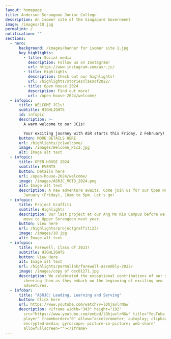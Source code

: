 ```yaml
---
layout: homepage
title: Anderson Serangoon Junior College
description: An Isomer site of the Singapore Government
image: /images/10.jpg
permalink: /
notification: ""
sections:
  - hero:
      background: /images/banner for isomer site 1.jpg
      key_highlights:
        - title: Social media
          description: Follow us on Instagram!
          url: https://www.instagram.com/asr.jc/
        - title: Highlights
          description: Check out our highlights!
          url: /highlights/storiesclassof2022/
        - title: Open House 2024
          description: Find out more!
          url: /open-house-2024/welcome/
  - infopic:
      title: WELCOME JC1s!
      subtitle: HIGHLIGHTS
      id: infopic
      description: >-
        A warm welcome to our JC1s! 

        Your exciting journey with ASR starts this Friday, 2 February! Please report to college by 8 a.m. in your secondary school uniform.
      button: MORE DETAILS HERE
      url: /highlights/jc1welcome/
      image: /images/Welcome_Pic2.jpg
      alt: Image alt text
  - infopic:
      title: OPEN HOUSE 2024
      subtitle: EVENTS
      button: Details here
      url: /open-house-2024/welcome/
      image: /images/ASRJC_MOTD_2024.png
      alt: Image alt text
      description: A new adventure awaits. Come join us for our Open House on 12
        January (Friday), 10am to 5pm. Let's go!
  - infopic:
      title: Project Graffiti
      subtitle: Highlights
      description: Our last project at our Ang Mo Kio Campus before we make our big
        move to Upper Serangoon next year.
      button: view here
      url: /highlights/projectgraffiti23/
      image: /images/10.jpg
      alt: Image alt text
  - infopic:
      title: Farewell, Class of 2023!
      subtitle: HIGHLIGHTS
      button: View Here
      alt: Image alt text
      url: /highlights/permalink/farewell-assembly-2023/
      image: /images/copy of dsc01271.jpg
      description: We celebrated the exceptional contributions of our seniors,
        cheering them as they embark on the beginning of exciting new
        adventures.
  - infobar:
      title: "ASRJC: Leading, Learning and Serving"
      button: Click here
      url: https://www.youtube.com/watch?v=lQhjavlrNGw
      description: <iframe width="343" height="192"
        src="https://www.youtube.com/embed/lQhjavlrNGw" title="YouTube video
        player" frameborder="0" allow="accelerometer; autoplay; clipboard-write;
        encrypted-media; gyroscope; picture-in-picture; web-share"
        allowfullscreen=""></iframe>
---
```

